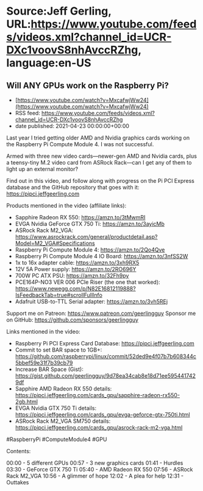 # Source:Jeff Gerling, URL:https://www.youtube.com/feeds/videos.xml?channel_id=UCR-DXc1voovS8nhAvccRZhg, language:en-US

## Will ANY GPUs work on the Raspberry Pi?
 - [https://www.youtube.com/watch?v=MxcafwjWw24](https://www.youtube.com/watch?v=MxcafwjWw24)
 - RSS feed: https://www.youtube.com/feeds/videos.xml?channel_id=UCR-DXc1voovS8nhAvccRZhg
 - date published: 2021-04-23 00:00:00+00:00

Last year I tried getting older AMD and Nvidia graphics cards working on the Raspberry Pi Compute Module 4. I was not successful.

Armed with three new video cards—newer-gen AMD and Nvidia cards, plus a teensy-tiny M.2 video card from ASRock Rack—can I get any of them to light up an external monitor?

Find out in this video, and follow along with progress on the Pi PCI Express database and the GitHub repository that goes with it: https://pipci.jeffgeerling.com

Products mentioned in the video (affiliate links):

  - Sapphire Radeon RX 550: https://amzn.to/3tMwmRI
  - EVGA Nvidia GeForce GTX 750 Ti: https://amzn.to/3ayicMb
  - ASRock Rack M2_VGA: https://www.asrockrack.com/general/productdetail.asp?Model=M2_VGA#Specifications
  - Raspberry Pi Compute Module 4: https://amzn.to/2Qo4Qve
  - Raspberry Pi Compute Module 4 IO Board: https://amzn.to/3nfSS2W
  - 1x to 16x adapter cable: https://amzn.to/3xh9RX5
  - 12V 5A Power supply: https://amzn.to/2RO696Y
  - 700W PC ATX PSU: https://amzn.to/32Fh9py
  - PCE164P-NO3 VER 006 PCIe Riser (the one that worked): https://www.newegg.com/p/N82E16812119888?IsFeedbackTab=true#scrollFullInfo
  - Adafruit USB-to-TTL Serial adapter: https://amzn.to/3vh5REj

Support me on Patreon: https://www.patreon.com/geerlingguy
Sponsor me on GitHub: https://github.com/sponsors/geerlingguy

Links mentioned in the video:

  - Raspberry Pi PCI Express Card Database: https://pipci.jeffgeerling.com
  - Commit to set BAR space to 1GB+: https://github.com/raspberrypi/linux/commit/52ded9e4f07b7b608344c5bbef59e31f7b39cb79
  - Increase BAR Space (Gist): https://gist.github.com/geerlingguy/9d78ea34cab8e18d71ee5954417429df
  - Sapphire AMD Radeon RX 550 details: https://pipci.jeffgeerling.com/cards_gpu/sapphire-radeon-rx550-2gb.html
  - EVGA Nvidia GTX 750 Ti details: https://pipci.jeffgeerling.com/cards_gpu/evga-geforce-gtx-750ti.html
  - ASRock Rack M2_VGA SM750 details: https://pipci.jeffgeerling.com/cards_gpu/asrock-rack-m2-vga.html

#RaspberryPi #ComputeModule4 #GPU

Contents:

00:00 - 5 different GPUs
00:57 - 3 new graphics cards
01:41 - Hurdles
03:30 - GeForce GTX 750 Ti
05:40 - AMD Radeon RX 550
07:56 - ASRock Rack M2_VGA
10:56 - A glimmer of hope
12:02 - A plea for help
12:31 - Outtakes

